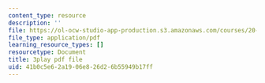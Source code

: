 ```yaml
---
content_type: resource
description: ''
file: https://ol-ocw-studio-app-production.s3.amazonaws.com/courses/20-219-becoming-the-next-bill-nye-writing-and-hosting-the-educational-show-january-iap-2015/41b0c5e62a1906e826d26b55949b17ff_VBgVRviSKek.pdf
file_type: application/pdf
learning_resource_types: []
resourcetype: Document
title: 3play pdf file
uid: 41b0c5e6-2a19-06e8-26d2-6b55949b17ff
---
```

